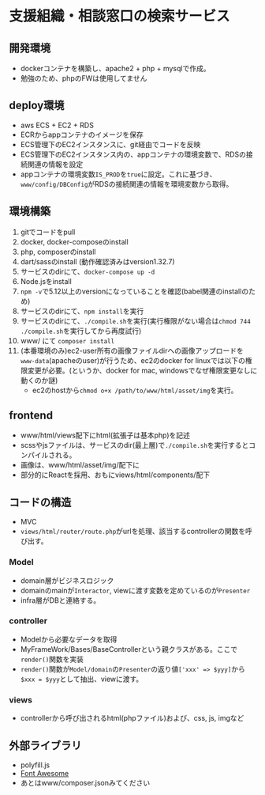 # 支援組織・相談窓口の検索サービス

## 開発環境
- dockerコンテナを構築し、apache2 + php + mysqlで作成。
- 勉強のため、phpのFWは使用してません

## deploy環境
- aws ECS + EC2 + RDS
- ECRからappコンテナのイメージを保存
- ECS管理下のEC2インスタンスに、git経由でコードを反映
- ECS管理下のEC2インスタンス内の、appコンテナの環境変数で、RDSの接続関連の情報を設定
- appコンテナの環境変数```IS_PROD```を```true```に設定。これに基づき、```www/config/DBConfig```がRDSの接続関連の情報を環境変数から取得。


## 環境構築
1. gitでコードをpull
1. docker, docker-composeのinstall
1. php, composerのinstall
1. dart/sassのinstall (動作確認済みはversion1.32.7)
1. サービスのdirにて、```docker-compose up -d```
1. Node.jsをinstall
1. ```npm -v```で5.12以上のversionになっていることを確認(babel関連のinstallのため)
1. サービスのdirにて、```npm install```を実行
1. サービスのdirにて、```./compile.sh```を実行(実行権限がない場合は```chmod 744 ./compile.sh```を実行してから再度試行)
1. www/ にて ```composer install```
1. (本番環境のみ)ec2-user所有の画像ファイルdirへの画像アップロードを```www-data```(apacheのuser)が行うため、ec2のdocker for linuxでは以下の権限変更が必要。(というか、docker for mac, windowsでなぜ権限変更なしに動くのか謎)
    - ec2のhostから```chmod o+x /path/to/www/html/asset/img```を実行。


## frontend
- www/html/views配下にhtml(拡張子は基本php)を記述
- scssやjsファイルは、サービスのdir(最上層)で```./compile.sh```を実行するとコンパイルされる。
- 画像は、www/html/asset/img/配下に
- 部分的にReactを採用、おもにviews/html/components/配下


## コードの構造
- MVC
- ```views/html/router/route.php```がurlを処理、該当するcontrollerの関数を呼び出す。

### Model
- domain層がビジネスロジック
- domainのmainが```Interactor```, viewに渡す変数を定めているのが```Presenter```
- infra層がDBと連絡する。

### controller
- Modelから必要なデータを取得
- MyFrameWork/Bases/BaseControllerという親クラスがある。ここで```render()```関数を実装
- ```render()```関数が```Model/domain```の```Presenter```の返り値```['xxx' => $yyy]```から```$xxx = $yyy```として抽出、viewに渡す。

### views
- controllerから呼び出されるhtml(phpファイル)および、css, js, imgなど

## 外部ライブラリ
- polyfill.js
- [Font Awesome](https://fontawesome.com/)
- あとはwww/composer.jsonみてください



